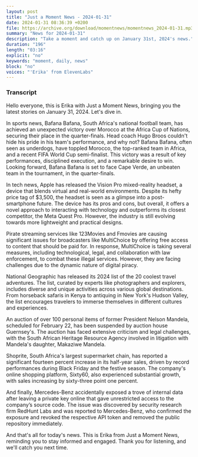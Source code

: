 ```yaml
---
layout: post
title: "Just a Moment News - 2024-01-31"
date: 2024-01-31 08:36:39 +0200
file: https://archive.org/download/momentnews/momentnews_2024-01-31.mp3
summary: "News for 2024-01-31"
description: "Take a moment and catch up on January 31st, 2024's news."
duration: "196"
length: "03:16"
explicit: "no"
keywords: "moment, daily, news"
block: "no"
voices: "'Erika' from ElevenLabs"
---
```


### Transcript

Hello everyone, this is Erika with Just a Moment News, bringing you the latest stories on January 31, 2024. Let's dive in.

In sports news, Bafana Bafana, South Africa's national football team, has achieved an unexpected victory over Morocco at the Africa Cup of Nations, securing their place in the quarter-finals. Head coach Hugo Broos couldn't hide his pride in his team's performance, and why not? Bafana Bafana, often seen as underdogs, have toppled Morocco, the top-ranked team in Africa, and a recent FIFA World Cup semi-finalist. This victory was a result of key performances, disciplined execution, and a remarkable desire to win. Looking forward, Bafana Bafana is set to face Cape Verde, an unbeaten team in the tournament, in the quarter-finals.

In tech news, Apple has released the Vision Pro mixed-reality headset, a device that blends virtual and real-world environments. Despite its hefty price tag of $3,500, the headset is seen as a glimpse into a post-smartphone future. The device has its pros and cons, but overall, it offers a novel approach to interacting with technology and outperforms its closest competitor, the Meta Quest Pro. However, the industry is still evolving towards more lightweight and practical designs.

Pirate streaming services like 123Movies and Fmovies are causing significant issues for broadcasters like MultiChoice by offering free access to content that should be paid for. In response, MultiChoice is taking several measures, including technological, legal, and collaboration with law enforcement, to combat these illegal services. However, they are facing challenges due to the dynamic nature of digital piracy.

National Geographic has released its 2024 list of the 20 coolest travel adventures. The list, curated by experts like photographers and explorers, includes diverse and unique activities across various global destinations. From horseback safaris in Kenya to antiquing in New York's Hudson Valley, the list encourages travelers to immerse themselves in different cultures and experiences.

An auction of over 100 personal items of former President Nelson Mandela, scheduled for February 22, has been suspended by auction house Guernsey's. The auction has faced extensive criticism and legal challenges, with the South African Heritage Resource Agency involved in litigation with Mandela's daughter, Makaziwe Mandela.

Shoprite, South Africa's largest supermarket chain, has reported a significant fourteen percent increase in its half-year sales, driven by record performances during Black Friday and the festive season. The company's online shopping platform, Sixty60, also experienced substantial growth, with sales increasing by sixty-three point one percent.

And finally, Mercedes-Benz accidentally exposed a trove of internal data after leaving a private key online that gave unrestricted access to the company’s source code. The issue was discovered by security research firm RedHunt Labs and was reported to Mercedes-Benz, who confirmed the exposure and revoked the respective API token and removed the public repository immediately.

And that's all for today's news. This is Erika from Just a Moment News, reminding you to stay informed and engaged. Thank you for listening, and we'll catch you next time.

